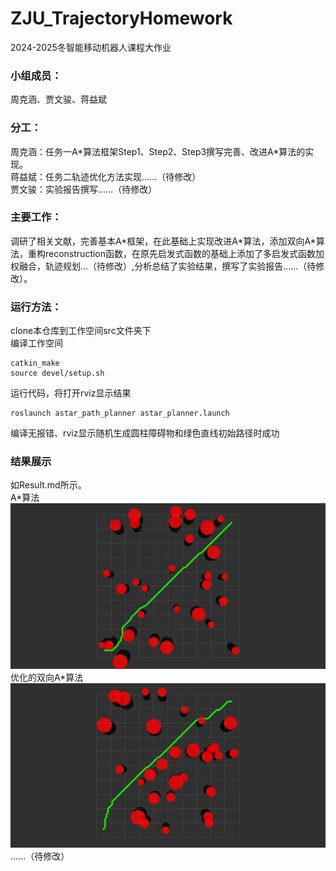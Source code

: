 # ZJU_TrajectoryHomework
2024-2025冬智能移动机器人课程大作业
### 小组成员：
周克涵、贾文骏、蒋益斌  
### 分工：
周克涵：任务一A\*算法框架Step1、Step2、Step3撰写完善、改进A\*算法的实现。  
蒋益斌：任务二轨迹优化方法实现......（待修改）  
贾文骏：实验报告撰写......（待修改）
### 主要工作：
调研了相关文献，完善基本A*框架，在此基础上实现改进A\*算法，添加双向A\*算法，重构reconstruction函数，在原先启发式函数的基础上添加了多启发式函数加权融合，轨迹规划...（待修改）,分析总结了实验结果，撰写了实验报告......（待修改）。  
### 运行方法：
clone本仓库到工作空间src文件夹下  
编译工作空间
```
catkin_make
source devel/setup.sh
```
运行代码，将打开rviz显示结果
```
roslaunch astar_path_planner astar_planner.launch
```
编译无报错、rviz显示随机生成圆柱障碍物和绿色直线初始路径时成功
### 结果展示
如Result.md所示。  
A\*算法  
![Image text](https://github.com/Khansakura/ZJU_TrajectoryHomework/blob/main/png/Astar.jpg)  
优化的双向A\*算法  
![Image text](https://github.com/Khansakura/ZJU_TrajectoryHomework/blob/main/png/ImprovedAstar.jpg)  
......（待修改）

